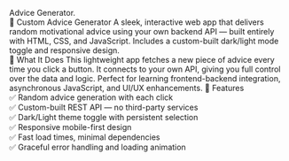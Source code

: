 Advice Generator.
<br>
💬 Custom Advice Generator A sleek, interactive web app that delivers random motivational advice using your own backend API — built entirely with HTML, CSS, and JavaScript. Includes a custom-built dark/light mode toggle and responsive design.
<br>
🧠 What It Does
This lightweight app fetches a new piece of advice every time you click a button. It connects to your own API, giving you full control over the data and logic. Perfect for learning frontend-backend integration, asynchronous JavaScript, and UI/UX enhancements.
🌟 Features<br>
✅ Random advice generation with each click<br>
✅ Custom-built REST API — no third-party services<br>
✅ Dark/Light theme toggle with persistent selection<br>
✅ Responsive mobile-first design<br>
✅ Fast load times, minimal dependencies<br>
✅ Graceful error handling and loading animation
